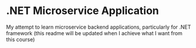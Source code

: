 # .NET Microservice Application
My attempt to learn microservice backend applications, particularly for .NET framework (this readme will be updated when I achieve what I want from this course)
